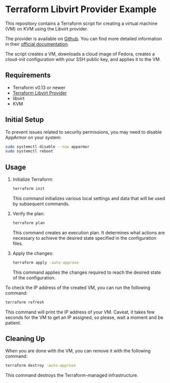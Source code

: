 # Terraform Libvirt Provider Example

This repository contains a Terraform script for creating a virtual machine (VM) on KVM using the Libvirt provider.

The provider is available on [Github](https://github.com/dmacvicar/terraform-provider-libvirt). You can find more detailed information in their [official documentation](https://github.com/dmacvicar/terraform-provider-libvirt).

The script creates a VM, downloads a cloud image of Fedora, creates a cloud-init configuration with your SSH public key, and applies it to the VM.

## Requirements

- Terraform v0.13 or newer
- [Terraform Libvirt Provider](https://github.com/dmacvicar/terraform-provider-libvirt)
- libvirt
- KVM

## Initial Setup

To prevent issues related to security permissions, you may need to disable AppArmor on your system:

```bash
sudo systemctl disable --now apparmor
sudo systemctl reboot
```

## Usage

1. Initialize Terraform:

    ```bash
    terraform init
    ```

    This command initializes various local settings and data that will be used by subsequent commands.

2. Verify the plan:

    ```bash
    terraform plan
    ```

    This command creates an execution plan. It determines what actions are necessary to achieve the desired state specified in the configuration files.

3. Apply the changes:

    ```bash
    terraform apply -auto-approve
    ```

    This command applies the changes required to reach the desired state of the configuration.

To check the IP address of the created VM, you can run the following command:

```bash
terraform refresh
```

This command will print the IP address of your VM. Caveat, it takes few seconds for the VM to get an IP assigned, so please, wait a moment and be patient.

## Cleaning Up

When you are done with the VM, you can remove it with the following command:

```bash
terraform destroy -auto-approve
```

This command destroys the Terraform-managed infrastructure.